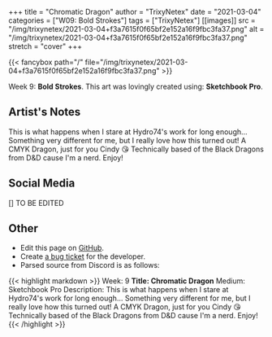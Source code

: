 +++
title =       "Chromatic Dragon"
author =      "TrixyNetex"
date =        "2021-03-04"
categories =  ["W09: Bold Strokes"]
tags =        ["TrixyNetex"]
[[images]]
                      src = "/img/trixynetex/2021-03-04+f3a7615f0f65bf2e152a16f9fbc3fa37.png"
                      alt = "/img/trixynetex/2021-03-04+f3a7615f0f65bf2e152a16f9fbc3fa37.png"
                      stretch = "cover"
+++


{{< fancybox path="/" file="/img/trixynetex/2021-03-04+f3a7615f0f65bf2e152a16f9fbc3fa37.png" >}}


Week 9: **Bold Strokes**. This art was lovingly created using: **Sketchbook Pro**.

## Artist's Notes

This is what happens when I stare at Hydro74's work for long enough... 
Something very different for me, but I really love how this turned out!
A CMYK Dragon, just for you Cindy 😘
Technically based of the Black Dragons from D&D cause I'm a nerd. Enjoy!

## Social Media

[] TO BE EDITED

## Other

- Edit this page on [GitHub](https://github.com/teaminkling/web-refresh/edit/main/blog/content/blog/trixynetex-week-9-d8ff.md).
- Create [a bug ticket](https://github.com/teaminkling/web-refresh/issues/new?assignees=&labels=bug&template=problem-report.md&title=) for the developer.
- Parsed source from Discord is as follows:

{{< highlight markdown >}}
Week: 9
**Title:  Chromatic Dragon**
Medium: Sketchbook Pro
Description: This is what happens when I stare at Hydro74's work for long enough... 
Something very different for me, but I really love how this turned out!
A CMYK Dragon, just for you Cindy 😘
Technically based of the Black Dragons from D&D cause I'm a nerd. Enjoy!
{{< /highlight >}}